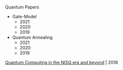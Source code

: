 Quantum Papers

* Gate-Model
  * 2021
  * 2020
  * 2019
* Quantum Annealing
  * 2021
  * 2020
  * 2019

[Quantum Computing in the NISQ era and beyond](https://quantum-journal.org/papers/q-2018-08-06-79/pdf/) | 2018
